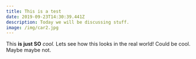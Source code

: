 ```yaml
---
title: This is a test
date: 2019-09-23T14:30:39.441Z
description: Today we will be discussing stuff.
image: /img/car2.jpg
---
```

This **is just SO** _cool._ Lets see how this looks in the real world! Could be cool. Maybe maybe not.
